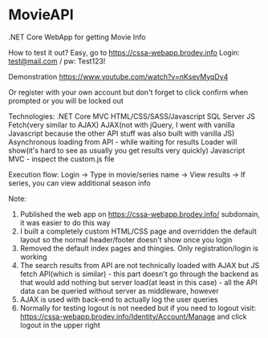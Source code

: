 # MovieAPI
.NET Core WebApp for getting Movie Info

How to test it out? Easy, go to https://cssa-webapp.brodev.info
Login: test@mail.com / pw: Test123!

Demonstration
https://www.youtube.com/watch?v=nKsevMyqDy4

Or register with your own account but don't forget to click confirm when prompted or you will be locked out

Technologies:
.NET Core MVC
HTML/CSS/SASS/Javascript
SQL Server
JS Fetch(very similar to AJAX)
AJAX(not with jQuery, I went with vanilla Javascript because the other API stuff was also built with vanilla JS)
Asynchronous loading from API - while waiting for results Loader will show(it's hard to see as usually you get results very quickly)
Javascript MVC - inspect the custom.js file

Execution flow:
Login -> Type in movie/series name -> View results -> If series, you can view additional season info

Note: 
1. Published the web app on https://cssa-webapp.brodev.info/ subdomain, it was easier to do this way
1. I built a completely custom HTML/CSS page and overridden the default layout so the normal header/footer doesn't show
once you login
2. Removed the default index pages and thingies. Only registration/login is working
3. The search results from API are not technically loaded with AJAX but JS fetch API(which is similar) - this part doesn't go through
the backend as that would add nothing but server load(at least in this case) - all the API data can be queried without server as middleware, however
4. AJAX is used with back-end to actually log the user queries
5. Normally for testing logout is not needed but if you need to logout visit: https://cssa-webapp.brodev.info/Identity/Account/Manage and click logout in the upper right



